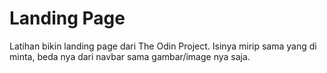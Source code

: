 # Landing Page

Latihan bikin landing page dari The Odin Project. Isinya mirip sama yang di minta, beda nya dari navbar sama gambar/image nya saja.
